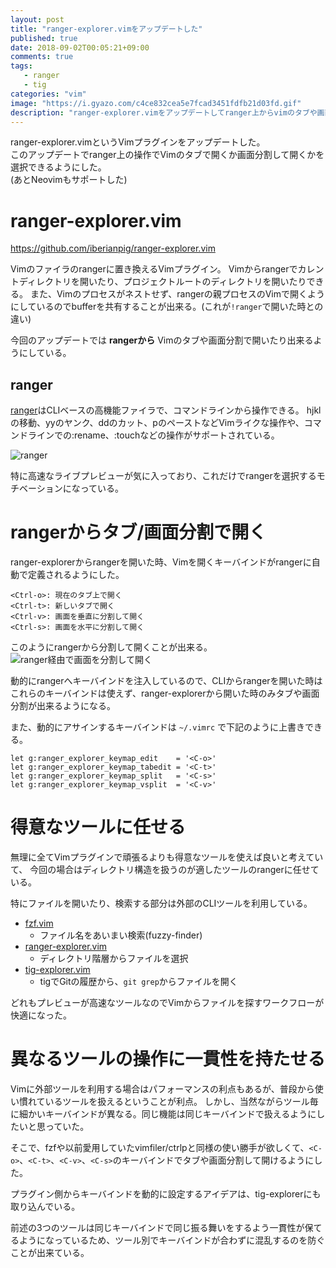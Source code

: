 ```yaml
---
layout: post
title: "ranger-explorer.vimをアップデートした"
published: true
date: 2018-09-02T00:05:21+09:00
comments: true
tags: 
   - ranger
   - tig
categories: "vim"
image: "https://i.gyazo.com/c4ce832cea5e7fcad3451fdfb21d03fd.gif"
description: "ranger-explorer.vimをアップデートしてranger上からvimのタブや画面分割で開けるようした"
---
```


ranger-explorer.vimというVimプラグインをアップデートした。  
このアップデートでranger上の操作でVimのタブで開くか画面分割して開くかを選択できるようにした。  
(あとNeovimもサポートした)


# ranger-explorer.vim

https://github.com/iberianpig/ranger-explorer.vim

Vimのファイラのrangerに置き換えるVimプラグイン。
Vimからrangerでカレントディレクトリを開いたり、プロジェクトルートのディレクトリを開いたりできる。
また、Vimのプロセスがネストせず、rangerの親プロセスのVimで開くようにしているのでbufferを共有することが出来る。(これが`!ranger`で開いた時との違い)


今回のアップデートでは __rangerから__ Vimのタブや画面分割で開いたり出来るようにしている。


## ranger
[ranger](https://ranger.github.io/)はCLIベースの高機能ファイラで、コマンドラインから操作できる。
hjklの移動、yyのヤンク、ddのカット、pのペーストなどVimライクな操作や、コマンドラインでの:rename、:touchなどの操作がサポートされている。

![ranger](https://ranger.github.io/screenshots/screenshot0.png)

特に高速なライブプレビューが気に入っており、これだけでrangerを選択するモチベーションになっている。

# rangerからタブ/画面分割で開く

ranger-explorerからrangerを開いた時、Vimを開くキーバインドがrangerに自動で定義されるようにした。

```
<Ctrl-o>: 現在のタブ上で開く
<Ctrl-t>: 新しいタブで開く
<Ctrl-v>: 画面を垂直に分割して開く
<Ctrl-s>: 画面を水平に分割して開く
```

このようにrangerから分割して開くことが出来る。
![ranger経由で画面を分割して開く](https://i.gyazo.com/c4ce832cea5e7fcad3451fdfb21d03fd.gif)

動的にrangerへキーバインドを注入しているので、CLIからrangerを開いた時はこれらのキーバインドは使えず、ranger-explorerから開いた時のみタブや画面分割が出来るようになる。

また、動的にアサインするキーバインドは `~/.vimrc` で下記のように上書きできる。

```vim
let g:ranger_explorer_keymap_edit    = '<C-o>'
let g:ranger_explorer_keymap_tabedit = '<C-t>'
let g:ranger_explorer_keymap_split   = '<C-s>'
let g:ranger_explorer_keymap_vsplit  = '<C-v>'
```

# 得意なツールに任せる

無理に全てVimプラグインで頑張るよりも得意なツールを使えば良いと考えていて、
今回の場合はディレクトリ構造を扱うのが適したツールのrangerに任せている。

特にファイルを開いたり、検索する部分は外部のCLIツールを利用している。

* [fzf.vim](https://github.com/junegunn/fzf.vim/)
  * ファイル名をあいまい検索(fuzzy-finder)
* [ranger-explorer.vim](https://github.com/iberianpig/ranger-explorer.vim)
  * ディレクトリ階層からファイルを選択
* [tig-explorer.vim](https://github.com/iberianpig/tig-explorer.vim)
  * tigでGitの履歴から、`git grep`からファイルを開く

どれもプレビューが高速なツールなのでVimからファイルを探すワークフローが快適になった。

# 異なるツールの操作に一貫性を持たせる
Vimに外部ツールを利用する場合はパフォーマンスの利点もあるが、普段から使い慣れているツールを扱えるということが利点。
しかし、当然ながらツール毎に細かいキーバインドが異なる。同じ機能は同じキーバインドで扱えるようにしたいと思っていた。

そこで、fzfや以前愛用していたvimfiler/ctrlpと同様の使い勝手が欲しくて、`<C-o>`、`<C-t>`、`<C-v>`、`<C-s>`のキーバインドでタブや画面分割して開けるようにした。

プラグイン側からキーバインドを動的に設定するアイデアは、tig-explorerにも取り込んでいる。

前述の3つのツールは同じキーバインドで同じ振る舞いをするよう一貫性が保てるようになっているため、ツール別でキーバインドが合わずに混乱するのを防ぐことが出来ている。


